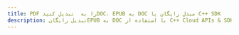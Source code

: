 ---title: PDF را به  تبدیل کنیدDOC، EPUB به DOC مبدل رایگان یا C++ SDKdescription: تبدیل رایگانEPUB به DOC با استفاده از C++ Cloud APIs & SDK همچنین اسناد PDF را در Cloud ایجاد، ویرایش و رندر کنید.---
